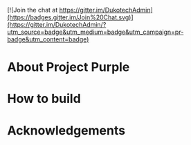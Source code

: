[![Join the chat at https://gitter.im/DukotechAdmin](https://badges.gitter.im/Join%20Chat.svg)](https://gitter.im/DukotechAdmin/?utm_source=badge&utm_medium=badge&utm_campaign=pr-badge&utm_content=badge)

# About Project Purple

# How to build

# Acknowledgements

